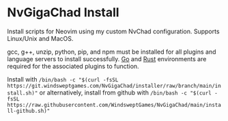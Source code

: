 # NvGigaChad Install
Install scripts for Neovim using my custom NvChad configuration. Supports Linux/Unix and MacOS.

gcc, g++, unzip, python, pip, and npm must be installed for all plugins and language servers to install successfully. [Go](https://go.dev/doc/install) and [Rust](https://www.rust-lang.org/tools/install) environments are required for the associated plugins to function. 

Install with ```/bin/bash -c "$(curl -fsSL https://git.windsweptgames.com/NvGigaChad/installer/raw/branch/main/install.sh)"```
or alternatively, install from github with ```/bin/bash -c "$(curl -fsSL https://raw.githubusercontent.com/WindsweptGames/NvGigaChad/main/install-github.sh)"```
